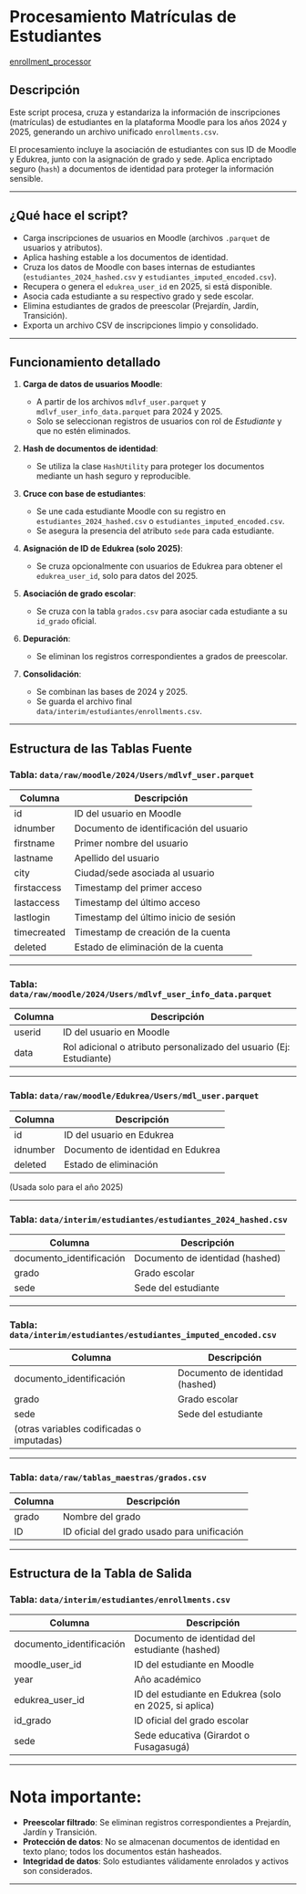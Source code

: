 # Procesamiento Matrículas de Estudiantes
[enrollment_processor](../scripts/transform/enrollment_processor.py)

## Descripción
Este script procesa, cruza y estandariza la información de inscripciones (matrículas) de estudiantes en la plataforma Moodle para los años 2024 y 2025, generando un archivo unificado `enrollments.csv`.

El procesamiento incluye la asociación de estudiantes con sus ID de Moodle y Edukrea, junto con la asignación de grado y sede. Aplica encriptado seguro (`hash`) a documentos de identidad para proteger la información sensible.

---

## ¿Qué hace el script?

- Carga inscripciones de usuarios en Moodle (archivos `.parquet` de usuarios y atributos).
- Aplica hashing estable a los documentos de identidad.
- Cruza los datos de Moodle con bases internas de estudiantes (`estudiantes_2024_hashed.csv` y `estudiantes_imputed_encoded.csv`).
- Recupera o genera el `edukrea_user_id` en 2025, si está disponible.
- Asocia cada estudiante a su respectivo grado y sede escolar.
- Elimina estudiantes de grados de preescolar (Prejardín, Jardín, Transición).
- Exporta un archivo CSV de inscripciones limpio y consolidado.

---

## Funcionamiento detallado

1. **Carga de datos de usuarios Moodle**:
   - A partir de los archivos `mdlvf_user.parquet` y `mdlvf_user_info_data.parquet` para 2024 y 2025.
   - Solo se seleccionan registros de usuarios con rol de *Estudiante* y que no estén eliminados.

2. **Hash de documentos de identidad**:
   - Se utiliza la clase `HashUtility` para proteger los documentos mediante un hash seguro y reproducible.

3. **Cruce con base de estudiantes**:
   - Se une cada estudiante Moodle con su registro en `estudiantes_2024_hashed.csv` o `estudiantes_imputed_encoded.csv`.
   - Se asegura la presencia del atributo `sede` para cada estudiante.

4. **Asignación de ID de Edukrea (solo 2025)**:
   - Se cruza opcionalmente con usuarios de Edukrea para obtener el `edukrea_user_id`, solo para datos del 2025.

5. **Asociación de grado escolar**:
   - Se cruza con la tabla `grados.csv` para asociar cada estudiante a su `id_grado` oficial.

6. **Depuración**:
   - Se eliminan los registros correspondientes a grados de preescolar.

7. **Consolidación**:
   - Se combinan las bases de 2024 y 2025.
   - Se guarda el archivo final `data/interim/estudiantes/enrollments.csv`.

---

## Estructura de las Tablas Fuente

### Tabla: `data/raw/moodle/2024/Users/mdlvf_user.parquet`
| **Columna** | **Descripción** |
|-------------|------------------|
| id | ID del usuario en Moodle |
| idnumber | Documento de identificación del usuario |
| firstname | Primer nombre del usuario |
| lastname | Apellido del usuario |
| city | Ciudad/sede asociada al usuario |
| firstaccess | Timestamp del primer acceso |
| lastaccess | Timestamp del último acceso |
| lastlogin | Timestamp del último inicio de sesión |
| timecreated | Timestamp de creación de la cuenta |
| deleted | Estado de eliminación de la cuenta |

---

### Tabla: `data/raw/moodle/2024/Users/mdlvf_user_info_data.parquet`
| **Columna** | **Descripción** |
|-------------|------------------|
| userid | ID del usuario en Moodle |
| data | Rol adicional o atributo personalizado del usuario (Ej: Estudiante) |

---

### Tabla: `data/raw/moodle/Edukrea/Users/mdl_user.parquet`
| **Columna** | **Descripción** |
|-------------|------------------|
| id | ID del usuario en Edukrea |
| idnumber | Documento de identidad en Edukrea |
| deleted | Estado de eliminación |

(Usada solo para el año 2025)

---

### Tabla: `data/interim/estudiantes/estudiantes_2024_hashed.csv`
| **Columna** | **Descripción** |
|-------------|------------------|
| documento_identificación | Documento de identidad (hashed) |
| grado | Grado escolar |
| sede | Sede del estudiante |

---

### Tabla: `data/interim/estudiantes/estudiantes_imputed_encoded.csv`
| **Columna** | **Descripción** |
|-------------|------------------|
| documento_identificación | Documento de identidad (hashed) |
| grado | Grado escolar |
| sede | Sede del estudiante |
| (otras variables codificadas o imputadas) |

---

### Tabla: `data/raw/tablas_maestras/grados.csv`
| **Columna** | **Descripción** |
|-------------|------------------|
| grado | Nombre del grado |
| ID | ID oficial del grado usado para unificación |

---

## Estructura de la Tabla de Salida

### Tabla: `data/interim/estudiantes/enrollments.csv`
| **Columna** | **Descripción** |
|-------------|------------------|
| documento_identificación | Documento de identidad del estudiante (hashed) |
| moodle_user_id | ID del estudiante en Moodle |
| year | Año académico |
| edukrea_user_id | ID del estudiante en Edukrea (solo en 2025, si aplica) |
| id_grado | ID oficial del grado escolar |
| sede | Sede educativa (Girardot o Fusagasugá) |

---

# Nota importante:
- **Preescolar filtrado**: Se eliminan registros correspondientes a Prejardín, Jardín y Transición.
- **Protección de datos**: No se almacenan documentos de identidad en texto plano; todos los documentos están hasheados.
- **Integridad de datos**: Solo estudiantes válidamente enrolados y activos son considerados.

---
